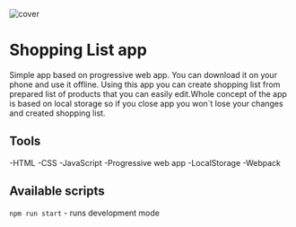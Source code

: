 ![cover](https://https://kilerynka.github.io/shoppingListApp/assets/img/shoppingList.png)

# Shopping List app

Simple app based on progressive web app. You can download it on your phone and use it offline. Using this app you can create shopping list from prepared list of products that you can easily edit.Whole concept of the app is based on local storage so if you close app you won`t lose your changes and created shopping list.

## Tools

-HTML
-CSS
-JavaScript
-Progressive web app
-LocalStorage
-Webpack

## Available scripts

`npm run start` - runs development mode
